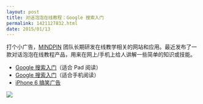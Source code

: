 ```yaml
---
layout: post
title: 对话泡泡在线教程：Google 搜索入门
permalink: 1421127832.html
date: 2015/01/13
---
```


打个小广告，[MINDPIN](http://www.mindpin.com) 团队长期研发在线教学相关的网站和应用。最近发布了一款对话泡泡在线教程产品，用来在网上/手机上给人讲解一些简单的知识或技能。

* [Google 搜索入门](http://pimgeek.github.io/chat/google/)（适合 Pad 阅读）
* [Google 搜索入门](http://pimgeek.github.io/chat/google-m/)（适合手机阅读）
* [iPhone 6 搞笑广告](http://pimgeek.github.io/chat/iphone6/)

![](http://img.teamkn.com/i/fIHSSJk7.png@350w.png)